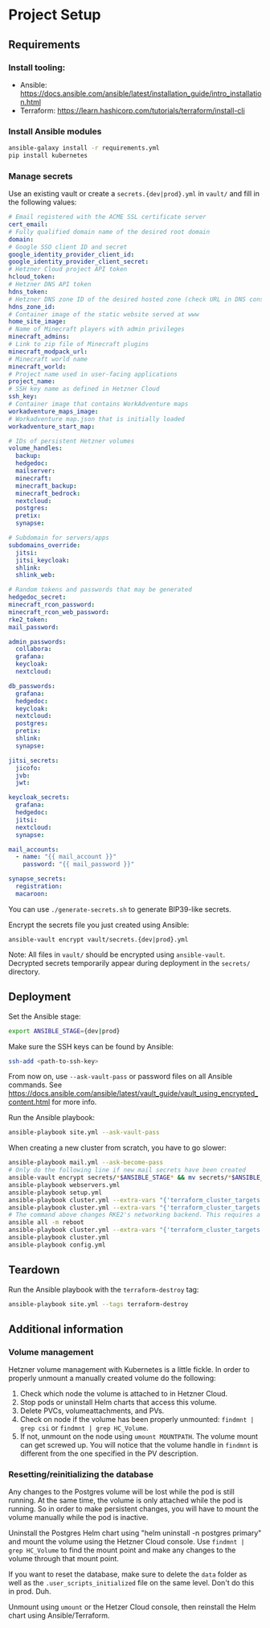 # Project Setup
## Requirements

### Install tooling:
* Ansible: https://docs.ansible.com/ansible/latest/installation_guide/intro_installation.html
* Terraform: https://learn.hashicorp.com/tutorials/terraform/install-cli

### Install Ansible modules
```bash
ansible-galaxy install -r requirements.yml
pip install kubernetes
```

### Manage secrets
Use an existing vault or create a `secrets.{dev|prod}.yml` in `vault/` and fill in the following values:
```yaml
# Email registered with the ACME SSL certificate server
cert_email: 
# Fully qualified domain name of the desired root domain
domain: 
# Google SSO client ID and secret
google_identity_provider_client_id: 
google_identity_provider_client_secret: 
# Hetzner Cloud project API token
hcloud_token: 
# Hetzner DNS API token
hdns_token: 
# Hetzner DNS zone ID of the desired hosted zone (check URL in DNS console)
hdns_zone_id: 
# Container image of the static website served at www
home_site_image: 
# Name of Minecraft players with admin privileges
minecraft_admins: 
# Link to zip file of Minecraft plugins
minecraft_modpack_url: 
# Minecraft world name
minecraft_world: 
# Project name used in user-facing applications
project_name: 
# SSH key name as defined in Hetzner Cloud
ssh_key: 
# Container image that contains WorkAdventure maps
workadventure_maps_image: 
# Workadventure map.json that is initially loaded
workadventure_start_map: 

# IDs of persistent Hetzner volumes
volume_handles:
  backup: 
  hedgedoc: 
  mailserver: 
  minecraft: 
  minecraft_backup: 
  minecraft_bedrock: 
  nextcloud: 
  postgres: 
  pretix: 
  synapse: 

# Subdomain for servers/apps
subdomains_override:
  jitsi: 
  jitsi_keycloak: 
  shlink: 
  shlink_web: 

# Random tokens and passwords that may be generated
hedgedoc_secret: 
minecraft_rcon_password: 
minecraft_rcon_web_password: 
rke2_token: 
mail_password: 

admin_passwords:
  collabora: 
  grafana: 
  keycloak: 
  nextcloud: 

db_passwords:
  grafana: 
  hedgedoc: 
  keycloak: 
  nextcloud: 
  postgres: 
  pretix: 
  shlink: 
  synapse: 

jitsi_secrets:
  jicofo: 
  jvb: 
  jwt: 

keycloak_secrets:
  grafana: 
  hedgedoc: 
  jitsi: 
  nextcloud: 
  synapse: 

mail_accounts:
  - name: "{{ mail_account }}"
    password: "{{ mail_password }}"

synapse_secrets:
  registration: 
  macaroon: 
```
You can use `./generate-secrets.sh` to generate BIP39-like secrets.

Encrypt the secrets file you just created using Ansible:
```
ansible-vault encrypt vault/secrets.{dev|prod}.yml
```

Note: All files in `vault/` should be encrypted using `ansible-vault`. Decrypted secrets temporarily appear during deployment in the `secrets/` directory.

## Deployment
Set the Ansible stage:
```bash
export ANSIBLE_STAGE={dev|prod}
```
Make sure the SSH keys can be found by Ansible:
```bash
ssh-add <path-to-ssh-key>
```
From now on, use `--ask-vault-pass` or password files on all Ansible commands. See https://docs.ansible.com/ansible/latest/vault_guide/vault_using_encrypted_content.html for more info.

Run the Ansible playbook:
```bash
ansible-playbook site.yml --ask-vault-pass
```

When creating a new cluster from scratch, you have to go slower:
```bash
ansible-playbook mail.yml --ask-become-pass
# Only do the following line if new mail secrets have been created
ansible-vault encrypt secrets/*$ANSIBLE_STAGE* && mv secrets/*$ANSIBLE_STAGE* vault/
ansible-playbook webservers.yml
ansible-playbook setup.yml
ansible-playbook cluster.yml --extra-vars "{'terraform_cluster_targets': ['module.namespaces']}"
ansible-playbook cluster.yml --extra-vars "{'terraform_cluster_targets': ['module.rke2']}"
# The command above changes RKE2's networking backend. This requires a complete server restart.
ansible all -m reboot
ansible-playbook cluster.yml --extra-vars "{'terraform_cluster_targets': ['module.keycloak']}"
ansible-playbook cluster.yml
ansible-playbook config.yml
```

## Teardown
Run the Ansible playbook with the `terraform-destroy` tag:
```bash
ansible-playbook site.yml --tags terraform-destroy
```

## Additional information
### Volume management
Hetzner volume management with Kubernetes is a little fickle. In order to properly unmount a manually created volume do the following:
1. Check which node the volume is attached to in Hetzner Cloud.
2. Stop pods or uninstall Helm charts that access this volume.
3. Delete PVCs, volumeattachments, and PVs.
4. Check on node if the volume has been properly unmounted: `findmnt | grep csi` or `findmnt | grep HC_Volume`.
5. If not, unmount on the node using `umount MOUNTPATH`.
The volume mount can get screwed up. You will notice that the volume handle in `findmnt` is different from the one specified in the PV description.

### Resetting/reinitializing the database
Any changes to the Postgres volume will be lost while the pod is still running. At the same time, the volume is only attached while the pod is running. So in order to make persistent changes, you will have to mount the volume manually while the pod is inactive.

Uninstall the Postgres Helm chart using "helm uninstall -n postgres primary" and mount the volume using the Hetzner Cloud console. Use `findmnt | grep HC_Volume` to find the mount point and make any changes to the volume through that mount point.

If you want to reset the database, make sure to delete the `data` folder as well as the `.user_scripts_initialized` file on the same level. Don't do this in prod. Duh.

Unmount using `umount` or the Hetzer Cloud console, then reinstall the Helm chart using Ansible/Terraform.
